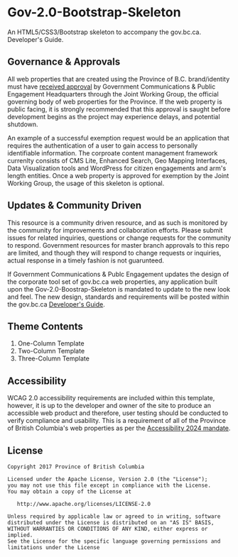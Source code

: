 # Gov-2.0-Bootstrap-Skeleton
An HTML5/CSS3/Bootstrap skeleton to accompany the gov.bc.ca. Developer's Guide.

## Governance & Approvals   
All web properties that are created using the Province of B.C. brand/identity must have [received approval](http://www2.gov.bc.ca/gov/content?id=28CC2BEFA54745EA8927F48F196FA38C) by Government Communications & Public Engagement Headquarters through the Joint Working Group, the official governing body of web properties for the Province.  If the web property is public facing, it is strongly recommended that this approval is saught before development begins as the project may experience delays, and potential shutdown.  

An example of a successful exemption request would be an application that requires the authentication of a user to gain access to personally identifiable information.  The corproate content management framework currenlty consists of CMS Lite, Enhanced Search, Geo Mapping Interfaces, Data Visualization tools and WordPress for citizen engagements and arm's length entities.  Once a web property is approved for exemption by the Joint Working Group, the usage of this skeleton is optional.

## Updates & Community Driven
This resource is a community driven resource, and as such is monitored by the community for improvements and collaboration efforts.  Please submit issues for related inquiries, questions or change requests for the community to respond.  Government resources for master branch approvals to this repo are limited, and though they will respond to change requests or inquiries,  actual response in a timely fashion is not guarunteed.

If Government Communications & Publc Engagement updates the design of the corporate tool set of gov.bc.ca web properties, any application built upon the Gov-2.0-Boostrap-Skeleton is mandated to update to the new look and feel.  The new design, standards and requirements will be posted within the gov.bc.ca [Developer's Guide](http://www2.gov.bc.ca/gov/content?id=FC8B45CAD47E43F5A31E72B19EBCEAD1).

## Theme Contents
1. One-Column Template
2. Two-Column Template
3. Three-Column Template

## Accessibility
WCAG 2.0 accessibility requirements are included within this template, however, it is up to the developer and owner of the site to produce an accessible web product and therefore, user testing should be conducted to verify compliance and usability.  This is a requirement of all of the Province of British Columbia's web properties as per the [Accessibility 2024 mandate](http://www2.gov.bc.ca/gov/content?id=7C8AEEC5235D46B8BBA1F6689023171C).

## License

    Copyright 2017 Province of British Columbia

    Licensed under the Apache License, Version 2.0 (the "License");
    you may not use this file except in compliance with the License.
    You may obtain a copy of the License at 

       http://www.apache.org/licenses/LICENSE-2.0

    Unless required by applicable law or agreed to in writing, software
    distributed under the License is distributed on an "AS IS" BASIS,
    WITHOUT WARRANTIES OR CONDITIONS OF ANY KIND, either express or implied.
    See the License for the specific language governing permissions and
    limitations under the License
